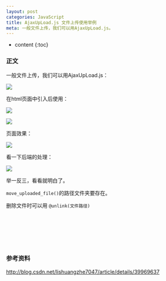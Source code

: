 ```yaml
---
layout: post
categories: JavaScript
title: AjaxUpLoad.js 文件上传使用举例
meta: 一般文件上传，我们可以用AjaxUpLoad.js。
---
```


* content
{:toc}

### 正文

一般文件上传，我们可以用AjaxUpLoad.js：

![]({{site.baseurl}}/images/20210415/20210415105120.jpeg)

在html页面中引入后使用：

![]({{site.baseurl}}/images/20210415/20210415105122.jpeg)

![]({{site.baseurl}}/images/20210415/20210415105124.jpeg)

页面效果：

![]({{site.baseurl}}/images/20210415/20210415105126.jpeg)

看一下后端的处理：

![]({{site.baseurl}}/images/20210415/20210415105128.jpeg)

举一反三，看看就明白了。

`move_uploaded_file()`的路径文件夹要存在。

删除文件时可以用 `@unlink(文件路径)`


<br/><br/><br/><br/><br/>
### 参考资料

<http://blog.csdn.net/lishuangzhe7047/article/details/39969637>
